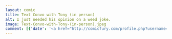```yaml
---
layout: comic
title: Text Convo with Tony (in person)
alt: I just needed his opinion on a weed joke.
image: Text-Convo-with-Tony-(in-person).jpeg
comment: [{'date': '<a href="http://comicfury.com/profile.php?username=tecco_dsilva" title="tecco_dsilva">tecco_dsilva</a>', 'username': 'tecco_dsilva', 'comment': 'I guess I prefer the minimal backgrounds, almost looks like it&#039;s on purpose.'}]
---
```

